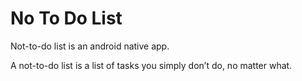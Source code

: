 # No To Do List

Not-to-do list is an android native app.

A not-to-do list is a list of tasks you simply don’t do, no matter what.
